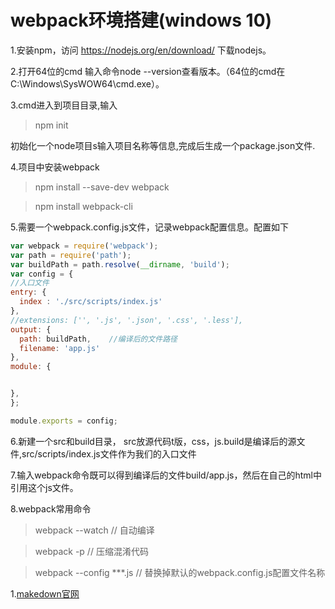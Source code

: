 # webpack环境搭建(windows 10)

1.安装npm，访问 <https://nodejs.org/en/download/>  下载nodejs。

2.打开64位的cmd 输入命令node --version查看版本。（64位的cmd在C:\Windows\SysWOW64\cmd.exe）。

3.cmd进入到项目目录,输入
>npm init

 初始化一个node项目s输入项目名称等信息,完成后生成一个package.json文件.

4.项目中安装webpack
 >npm install --save-dev webpack

 >npm install webpack-cli

5.需要一个webpack.config.js文件，记录webpack配置信息。配置如下

```javascript
var webpack = require('webpack');
var path = require('path');
var buildPath = path.resolve(__dirname, 'build');
var config = {
//入口文件
entry: {
  index : './src/scripts/index.js'
},
//extensions: ['', '.js', '.json', '.css', '.less'],
output: {
  path: buildPath,    //编译后的文件路径
  filename: 'app.js'
},
module: {


},
};

module.exports = config;
```

6.新建一个src和build目录， src放源代码t版，css，js.build是编译后的源文件,src/scripts/index.js文件作为我们的入口文件

7.输入webpack命令既可以得到编译后的文件build/app.js，然后在自己的html中引用这个js文件。

8.webpack常用命令

>webpack --watch       // 自动编译

>webpack -p               // 压缩混淆代码

>webpack --config ***.js   // 替换掉默认的webpack.config.js配置文件名称

1.[makedown官网](https://github.com/DavidAnson/markdownlint/blob/v0.7.0/doc/Rules.md)
